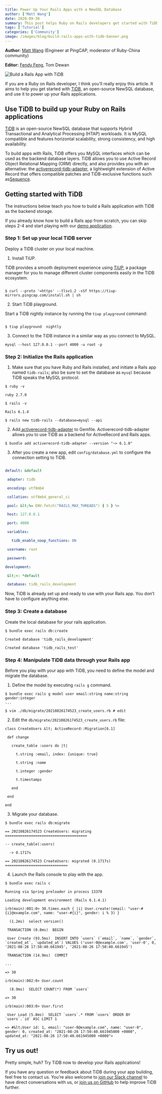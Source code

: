```yaml
---
title: Power Up Your Rails Apps with a NewSQL Database
author: ['Matt Wang']
date: 2020-09-30
summary: This post helps Ruby on Rails developers get started with TiDB and use it as the backend storage layer of Rails applications.
tags: ['Tutorial']
categories: ['Community']
image: /images/blog/build-rails-apps-with-tidb-banner.png
---
```


**Author:** [Matt Wang](https://github.com/zhongzc) (Engineer at PingCAP, moderator of Ruby-China community) 

**Editor:** [Fendy Feng](https://github.com/septemberfd), Tom Dewan

![Build a Rails App with TiDB](media/build-rails-apps-with-tidb-banner.png)

If you are a Ruby on Rails developer, I think you’ll really enjoy this article. It aims to help you get started with [TiDB](https://github.com/pingcap/tidb), an open-source NewSQL database, and use it to power up your Rails applications. 

## Use TiDB to build up your Ruby on Rails applications

[TiDB](https://github.com/pingcap/tidb) is an open-source NewSQL database that supports Hybrid Transactional and Analytical Processing (HTAP) workloads. It is MySQL compatible and features horizontal scalability, strong consistency, and high availability.

To build apps with Rails, TiDB offers you MySQL interfaces which can be used as the backend database layers. TiDB allows you to use Active Record Object Relational Mapping (ORM) directly, and also provides you with an alternative: the [activerecord-tidb-adapter](https://github.com/pingcap/activerecord-tidb-adapter), a lightweight extension of Active Record that offers compatible patches and TiDB-exclusive functions such as[Sequence](https://docs.pingcap.com/tidb/stable/sql-statement-create-sequence). 

## Getting started with TiDB

The instructions below teach you how to build a Rails application with TiDB as the backend storage. 

If you already know how to build a Rails app from scratch, you can skip steps 2-4 and start playing with our [demo application](https://github.com/hooopo/rails-tidb). 

### Step 1: Set up your local TiDB server

Deploy a TiDB cluster on your local machine.

1. Install TiUP.

TiDB provides a smooth deployment experience using [TiUP](https://docs.pingcap.com/tidb/dev/tiup-overview), a package manager for you to manage different cluster components easily in the TiDB ecosystem. 

```shell

$ curl --proto '=https' --tlsv1.2 -sSf https://tiup-mirrors.pingcap.com/install.sh | sh
```

2. Start TiDB playground.

Start a TiDB nightly instance by running the `tiup playground` command:  

```shell

$ tiup playground  nightly
```

3. Connect to the TiDB instance in a similar way as you connect to MySQL.

```
mysql --host 127.0.0.1 --port 4000 -u root -p
```

### Step 2: Initialize the Rails application

1. Make sure that you have Ruby and Rails installed, and  initiate a Rails app named `tidb-rails`; also be sure to set the database as `mysql` because TiDB speaks the MySQL protocol.

```
$ ruby -v

ruby 2.7.0

$ rails -v

Rails 6.1.4

$ rails new tidb-rails --database=mysql --api
```

2. Add[ activerecord-tidb-adapter](https://github.com/pingcap/activerecord-tidb-adapter) to Gemfile. Activerecord-tidb-adapter allows you to use TiDB as a backend for ActiveRecord and Rails apps.

```
$ bundle add activerecord-tidb-adapter --version "~> 6.1.0"
```

3. After you create a new app, edit `config/database.yml` to configure the connection setting to TiDB. 

```yaml

default: &default

 adapter: tidb

 encoding: utf8mb4

 collation: utf8mb4_general_ci

 pool: &lt;%= ENV.fetch("RAILS_MAX_THREADS") { 5 } %>

 host: 127.0.0.1

 port: 4000

 variables:

   tidb_enable_noop_functions: ON

 username: root

 password:

development:

 &lt;<: *default

 database: tidb_rails_development
```

Now, TiDB is already set up and ready to use with  your Rails app. You don’t have to configure anything else. 

### Step 3: Create a database

Create the local database for your rails application.

```
$ bundle exec rails db:create

Created database 'tidb_rails_development'

Created database 'tidb_rails_test'
```

### Step 4: Manipulate TiDB data through your Rails app

Before you play with your app with TiDB, you need to define the model and migrate the database. 

1. Define the model by executing `rails g` command.

```
$ bundle exec rails g model user email:string name:string gender:integer
...

$ vim ./db/migrate/20210826174523_create_users.rb # edit
```

2. Edit the `db/migrate/20210826174523_create_users.rb` file:

```
class CreateUsers &lt; ActiveRecord::Migration[6.1]

 def change

   create_table :users do |t|

     t.string :email, index: {unique: true}

     t.string :name

     t.integer :gender

     t.timestamps

   end

 end

end
``` 

3. Migrate your database. 

```
$ bundle exec rails db:migrate

== 20210826174523 CreateUsers: migrating ======================================

-- create_table(:users)

  -> 0.1717s

== 20210826174523 CreateUsers: migrated (0.1717s) =============================
```

4. Launch the Rails console to play with the app.

```
$ bundle exec rails c

Running via Spring preloader in process 13378

Loading development environment (Rails 6.1.4.1)

irb(main):001:0> 30.times.each { |i| User.create!(email: "user-#{i}@example.com", name: "user-#{i}", gender: i % 3) }

  (1.2ms)  select version()

 TRANSACTION (0.8ms)  BEGIN

 User Create (93.5ms)  INSERT INTO `users` (`email`, `name`, `gender`, `created_at`, `updated_at`) VALUES ('user-0@example.com', 'user-0', 0, '2021-08-26 17:50:40.661945', '2021-08-26 17:50:40.661945')

 TRANSACTION (14.9ms)  COMMIT

...

=> 30

irb(main):002:0> User.count

  (8.9ms)  SELECT COUNT(*) FROM `users`

=> 30

irb(main):003:0> User.first

 User Load (5.8ms)  SELECT `users`.* FROM `users` ORDER BY `users`.`id` ASC LIMIT 1

=> #&lt;User id: 1, email: "user-0@example.com", name: "user-0", gender: 0, created_at: "2021-08-26 17:50:40.661945000 +0000", updated_at: "2021-08-26 17:50:40.661945000 +0000">
```

## Try us out!

Pretty simple, huh? Try TiDB now to develop your Rails applications! 

If you have any question or feedback about TiDB during your app building, feel free to contact us. You’re also welcome to [join our Slack channel](https://slack.tidb.io/invite?team=tidb-community&channel=sig-k8s&ref=pingcap-blog) to have direct conversations with us, or [join us on GitHub](https://github.com/pingcap/tidb) to help improve TiDB further. 
